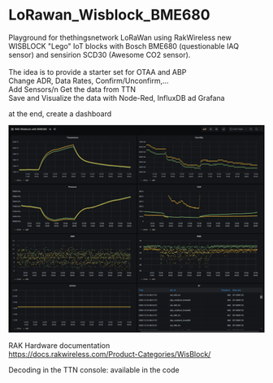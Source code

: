 # LoRawan_Wisblock_BME680
Playground for thethingsnetwork LoRaWan using RakWireless new WISBLOCK "Lego" IoT blocks with Bosch BME680 (questionable IAQ sensor) and sensirion SCD30 (Awesome CO2 sensor).<br><br>
The idea is to provide a starter set for OTAA and ABP<br>
Change ADR, Data Rates, Confirm/Unconfirm,...<br>
Add Sensors/n
Get the data from TTN<br>
Save and Visualize the data with Node-Red, InfluxDB ad Grafana<br>

at the end, create a dashboard<br>


 <img src="images/2day_overview_wisblock_ttn_bme680.png" alt="grafana dashboad of TTN, bme680 and Wisblock"> 

RAK Hardware documentation<br>
https://docs.rakwireless.com/Product-Categories/WisBlock/ <br>

Decoding in the TTN console: available in the code<br>


